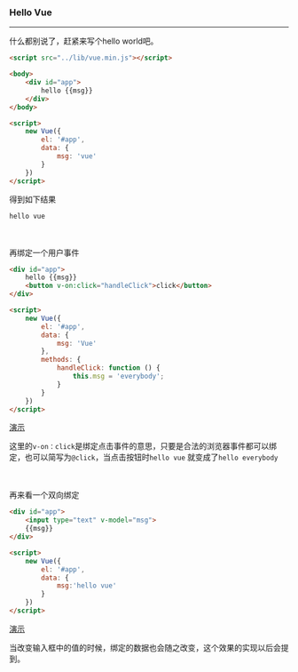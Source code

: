 ### Hello Vue

---

什么都别说了，赶紧来写个hello world吧。

```html
<script src="../lib/vue.min.js"></script>

<body>
    <div id="app">
        hello {{msg}}
    </div>
</body>

<script>
    new Vue({
        el: '#app',
        data: {
            msg: 'vue'
        }
    })
</script>
```

得到如下结果
```
hello vue
```


<br><br>
再绑定一个用户事件

```html
<div id="app">
    hello {{msg}}
    <button v-on:click="handleClick">click</button>
</div>

<script>
    new Vue({
        el: '#app',
        data: {
            msg: 'Vue'
        },
        methods: {
            handleClick: function () {
                this.msg = 'everybody';
            }
        }
    })
</script>
```
[演示](http://lavyun.github.io/learn-vue/vue/2-HelloVue/demo1.html)

这里的`v-on：click`是绑定点击事件的意思，只要是合法的浏览器事件都可以绑定，也可以简写为`@click`，当点击按钮时`hello vue` 就变成了`hello everybody`

<br><br>
再来看一个双向绑定
```html
<div id="app">
    <input type="text" v-model="msg">
    {{msg}}
</div>

<script>
    new Vue({
        el: '#app',
        data: {
            msg:'hello vue'
        }
    })
</script>
```
[演示](http://lavyun.github.io/learn-vue/vue/2-HelloVue/demo2.html)

当改变输入框中的值的时候，绑定的数据也会随之改变，这个效果的实现以后会提到。
